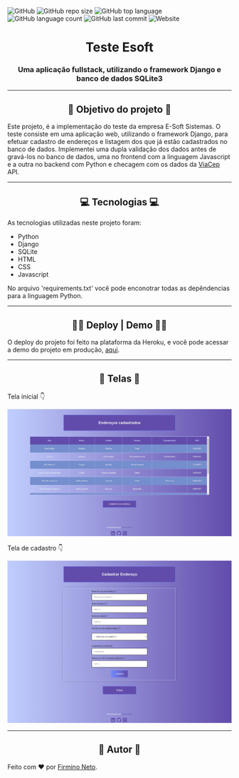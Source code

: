 <!--<div align='center'></div>-->

![GitHub](https://img.shields.io/github/license/firminoneto11/teste-esoft?style=for-the-badge)
![GitHub repo size](https://img.shields.io/github/repo-size/firminoneto11/teste-esoft?style=for-the-badge)
![GitHub top language](https://img.shields.io/github/languages/top/firminoneto11/teste-esoft?style=for-the-badge)
![GitHub language count](https://img.shields.io/github/languages/count/firminoneto11/teste-esoft?style=for-the-badge)
![GitHub last commit](https://img.shields.io/github/last-commit/firminoneto11/teste-esoft?style=for-the-badge)
![Website](https://img.shields.io/website?down_message=Offline&style=for-the-badge&up_message=Online&url=https%3A%2F%2Fesoft.herokuapp.com%2F)

<div align='center'>
    <h1>Teste Esoft</h1>
    <h3>Uma aplicação fullstack, utilizando o framework Django e banco de dados SQLite3</h3>
</div>
<hr>

<div align='center'><h2>🤔 Objetivo do projeto 🤔</h2></div>
<p>Este projeto, é a implementação do teste da empresa E-Soft Sistemas. O teste consiste em uma aplicação web, utilizando o framework Django, para efetuar cadastro de endereços e listagem dos que já estão cadastrados no banco de dados. Implementei uma dupla validação dos dados antes de gravá-los no banco de dados, uma no frontend com a linguagem Javascript e a outra no backend com Python e checagem com os dados da <a href='https://viacep.com.br/'>ViaCep</a> API.</p>
<hr>

<div align='center'><h2>💻 Tecnologias 💻</h2></div>
<p>As tecnologias utilizadas neste projeto foram:</p>

- Python
- Django
- SQLite
- HTML
- CSS
- Javascript

<p>No arquivo 'requirements.txt' você pode enconotrar todas as depêndencias para a linguagem Python.</p>
<hr>

<div align='center'><h2>🚧🚦 Deploy | Demo 🚦🚧</h2></div>
<p>O deploy do projeto foi feito na plataforma da Heroku, e você pode acessar a demo do projeto em produção, <a href='https://esoft.herokuapp.com/'>aqui</a>.</p>
<hr>

<div align='center'><h2>👻 Telas 👻</h2></div>
<p>Tela inicial 👇</p>
<img src='./readme_content/ss1.png' alt='Screenshot da primeira tela'>
<p>Tela de cadastro 👇</p>
<img src='./readme_content/ss2.png' alt='Screenshot da segunda tela'>
<hr>

<div align='center'><h2>👾 Autor 👾</h2></div>
<p>Feito com ❤ por <a href=''>Firmino Neto</a>.</p>